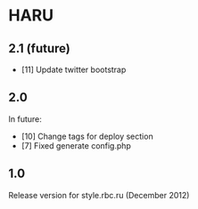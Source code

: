 # HARU

## 2.1 (future)
 * [11] Update twitter bootstrap

## 2.0
In future:
 * [10] Change tags for deploy section
 * [7] Fixed generate config.php

## 1.0

Release version for style.rbc.ru (December 2012)